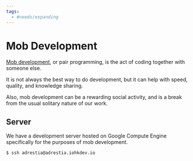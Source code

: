 ```yaml
---
tags:
  - #needs/expanding
---
```


# Mob Development

[Mob development][mob-dev], or pair programming, is the act of coding together
with someone else.

It is not always the best way to do development, but it can help with
speed, quality, and knowledge sharing.

Also, mob development can be a rewarding social activity, and is a
break from the usual solitary nature of our work.

## Server

We have a development server hosted on Google Compute Engine
specifically for the purposes of mob development.

```console
$ ssh adrestia@adrestia.iohkdev.io
```


[mob-dev]: fixme
